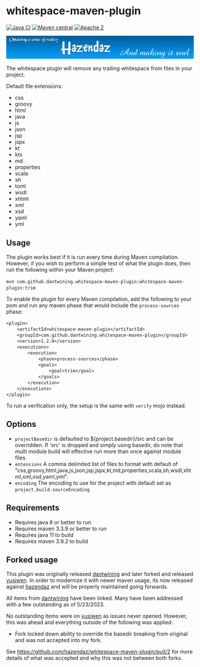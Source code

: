 whitespace-maven-plugin
=======================

[![Java CI](https://github.com/hazendaz/whitespace-maven-plugin/workflows/Java%20CI/badge.svg)](https://github.com/hazendaz/whitespace-maven-plugin/actions?query=workflow%3A%22Java+CI%22)
[![Maven central](https://maven-badges.herokuapp.com/maven-central/com.github.hazendaz.maven/whitespace-maven-plugin/badge.svg)](https://maven-badges.herokuapp.com/maven-central/com.github.hazendaz.maven/whitespace-maven-plugin)
[![Apache 2](http://img.shields.io/badge/license-Apache%202-blue.svg)](http://www.apache.org/licenses/LICENSE-2.0)

![hazendaz](src/site/resources/images/hazendaz-banner.jpg)

The whitespace plugin will remove any trailing whitespace from files in your project.

Default file extensions:

- css
- groovy
- html
- java
- js
- json
- jsp
- jspx
- kt
- kts
- md
- properties
- scala
- sh
- toml
- wsdl
- xhtml
- xml
- xsd
- yaml
- yml

## Usage

The plugin works best if it is run every time during Maven compilation. However, if you wish to perform a simple test of what the plugin does, then run the following within your Maven project:

`mvn com.github.dantwining.whitespace-maven-plugin:whitespace-maven-plugin:trim`

To enable the plugin for every Maven compilation, add the following to your pom and run any maven phase that would include the `process-sources` phase:

    <plugin>
        <artifactId>whitespace-maven-plugin</artifactId>
        <groupId>com.github.dantwining.whitespace-maven-plugin</groupId>
        <version>1.2.0</version>
        <executions>
            <execution>
                <phase>process-sources</phase>
                <goals>
                    <goal>trim</goal>
                </goals>
            </execution>
        </executions>
    </plugin>

To run a verification only, the setup is the same with ```verify``` mojo instead.

## Options

- ```projectBasedir``` is defaulted to ${project.basedir}/src and can be overridden.  If 'src' is dropped and simply using basedir, do note that multi module build will effective run more than once against module files.
- ```entensions``` A comma delimited list of files to format with default of "css,groovy,html,java,js,json,jsp,jspx,kt,md,properties,scala,sh,wsdl,xhtml,xml,xsd,yaml,yml".
- ```encoding``` The encoding to use for the project with default set as ```project.build.sourceEncoding```

## Requirements ##

- Requires java 8 or better to run
- Requires maven 3.3.9 or better to run
- Requires java 11 to build
- Requires maven 3.9.2 to build

## Forked usage ##

This plugin was originally released [dantwining](https://github.com/dantwining/whitespace-maven-plugin/) and later forked and released [yusiwen](https://github.com/yusiwen/whitespace-maven-plugin).  In order to modernize it with newer maven usage, its now released against [hazendaz](https://github.com/hazendaz/whitespace-maven-plugin) and will be properly maintained going forwards.

All items from [dantwining](https://github.com/dantwining/whitespace-maven-plugin/) have been linked.  Many have been addressed with a few outstanding as of 5/23/2023.

No outstanding items were on [yusiwen](https://github.com/yusiwen/whitespace-maven-plugin) as issues never opened.  However, this was ahead and everything outside of the following was applied.

- Fork locked down ability to override the basedir breaking from original and was not accepted into my fork.
 
See https://github.com/hazendaz/whitespace-maven-plugin/pull/2 for more details of what was accepted and why this was not between both forks.
